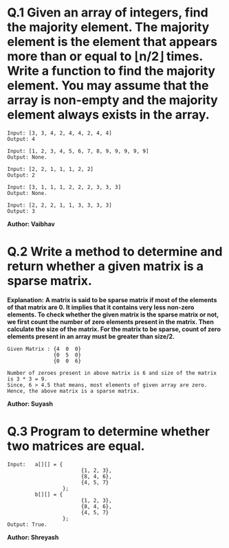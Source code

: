 # Q.1 Given an array of integers, find the majority element. The majority element is the element that appears more than or equal to ⌊n/2⌋ times. Write a function to find the majority element. You may assume that the array is non-empty and the majority element always exists in the array.
```
Input: [3, 3, 4, 2, 4, 4, 2, 4, 4]
Output: 4

Input: [1, 2, 3, 4, 5, 6, 7, 8, 9, 9, 9, 9, 9]
Output: None.

Input: [2, 2, 1, 1, 1, 2, 2]
Output: 2

Input: [3, 1, 1, 1, 2, 2, 2, 3, 3, 3]
Output: None.

Input: [2, 2, 2, 1, 1, 3, 3, 3, 3]
Output: 3
```
**Author: Vaibhav**

# Q.2 Write a method to determine and return whether a given matrix is a sparse matrix.
**Explanation:**
**A matrix is said to be sparse matrix if most of the elements of that matrix are 0. It implies that it contains very less non-zero elements.
To check whether the given matrix is the sparse matrix or not, we first count the number of zero elements present in the matrix. Then
calculate the size of the matrix. For the matrix to be sparse, count of zero elements present in an array must be greater than size/2.**
```
Given Matrix : {4  0  0}
               {0  5  0}
               {0  0  6}

Number of zeroes present in above matrix is 6 and size of the matrix is 3 * 3 = 9.
Since, 6 > 4.5 that means, most elements of given array are zero.
Hence, the above matrix is a sparse matrix.
```

**Author: Suyash**

# Q.3 Program to determine whether two matrices are equal.
``` 
Input:   a[][] = {       
                        {1, 2, 3},    
                        {8, 4, 6},    
                        {4, 5, 7}    
                  };
         b[][] = {       
                        {1, 2, 3},    
                        {8, 4, 6},    
                        {4, 5, 7}    
                  };   
Output: True.

```

**Author: Shreyash**


